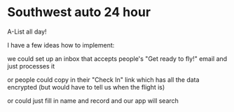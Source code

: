 # Southwest auto 24 hour

A-List all day!

I have a few ideas how to implement:

we could set up an inbox that accepts people's "Get ready to fly!" email and just processes it

or people could copy in their "Check In" link which has all the data encrypted (but would have to tell us when the flight is)

or could just fill in name and record and our app will search 

